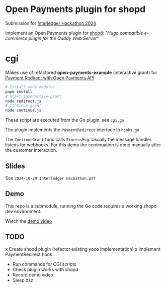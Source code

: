 # Open Payments plugin for shopd

Submission for [Interledger Hackathon 2024](https://interledger.org/summit/hackathon)

Implement an Open Payments plugin for [shopd](https://shopd.link/): *"Hugo compatible e-commerce plugin for the Caddy Web Server"*


# cgi

Makes use of refactored **open-payments-example** (interactive grant) for [Payment Redirect with Open Payments API](https://github.com/mozey/open-payments-example)
```bash
# Install node modules
pnpm install
# Start interactive grant
node redirect.js
# Continue grant
node continue.js
```

These script are executed from the Go plugin, see `cgi.go`

The plugin implements the `PaymentRedirect` interface in `hooks.go`

The `ContinueGrant` func calls `ProcessMsg`. Usually the message handler listens for webhooks. For this demo the continuation is done manually after the customer interaction.


## Slides

See `2024-10-20 Interledger Hackathon.pdf`


## Demo

This repo is a submodule, running the Go code requires a working shopd dev environment.

Watch the [demo video]()


## TODO

x Create shopd plugin (refactor existing yoco implementation)
x Implement PaymentRedirect hook
- Run commands for CGI scripts
- Check plugin works with shopd
- Record demo video
- Sleep zzz
